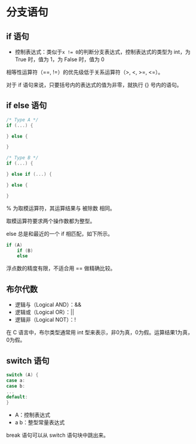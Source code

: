 # 分支语句

## if 语句

- 控制表达式：类似于`x != 0`的判断分支表达式，控制表达式的类型为 int，为 True 时，值为 1，为 False 时，值为 0

相等性运算符（==, !=）的优先级低于关系运算符（>, <, >=, <=）。

对于 if 语句来说，只要括号内的表达式的值为非零，就执行 {} 号内的语句。

## if else 语句

```c
/* Type A */
if (...) {

} else {

}

/* Type B */
if (...) {

} else if (...) {

} else {

}
```

% 为取模运算符，其运算结果与 被除数 相同。

取模运算符要求两个操作数都为整型。

else 总是和最近的一个 if 相匹配，如下所示。
```c
if (A)
	if (B)
	else
```

浮点数的精度有限，不适合用 == 做精确比较。

## 布尔代数

- 逻辑与（Logical AND）：&&
- 逻辑或（Logical OR）：||
- 逻辑非（Logical NOT）：!

在 C 语言中，布尔类型通常用 int 型来表示，非0为真，0为假。运算结果1为真，0为假。

## switch 语句

```c
switch (A) {
case a:
case b:
...
default:
}
```

- A：控制表达式
- a b：整型常量表达式

break 语句可以从 switch 语句块中跳出来。
